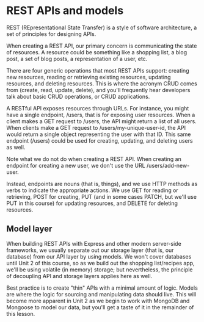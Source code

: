 # REST APIs and models

REST (REpresentational State Transfer) is a style of software architecture, a set of principles for designing APIs.

When creating a REST API, our primary concern is communicating the state of resources. A resource could be something like a shopping list, a blog post, a set of blog posts, a representation of a user, etc.

There are four generic operations that most REST APIs support: creating new resources, reading or retrieving existing resources, updating resources, and deleting resources. This is where the acronym CRUD comes from (create, read, update, delete), and you'll frequently hear developers talk about basic CRUD operations, or CRUD applications.

A RESTful API exposes resources through URLs. For instance, you might have a single endpoint, /users, that is for exposing user resources. When a client makes a GET request to /users, the API might return a list of all users. When clients make a GET request to /users/my-unique-user-id, the API would return a single object representing the user with that ID. This same endpoint (/users) could be used for creating, updating, and deleting users as well.

Note what we do not do when creating a REST API. When creating an endpoint for creating a new user, we don't use the URL /users/add-new-user.

Instead, endpoints are nouns (that is, things), and we use HTTP methods as verbs to indicate the appropriate actions. We use GET for reading or retrieving, POST for creating, PUT (and in some cases PATCH, but we'll use PUT in this course) for updating resources, and DELETE for deleting resources.

## Model layer

When building REST APIs with Express and other modern server-side frameworks, we usually separate out our storage layer (that is, our database) from our API layer by using models. We won't cover databases until Unit 2 of this course, so as we build out the shopping list/recipes app, we'll be using volatile (in memory) storage; but nevertheless, the principle of decoupling API and storage layers applies here as well.


Best practice is to create "thin" APIs with a minimal amount of logic. Models are where the logic for sourcing and manipulating data should live. This will become more apparent in Unit 2 as we begin to work with MongoDB and Mongoose to model our data, but you'll get a taste of it in the remainder of this lesson.